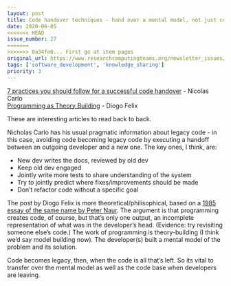 ```yaml
---
layout: post
title: Code handover techniques - hand over a mental model, not just code
date: 2020-06-05
<<<<<<< HEAD
issue_number: 27
=======
>>>>>>> 0a34fe0... First go at item pages
original_url: https://www.researchcomputingteams.org/newsletter_issues/0027
tags: ['software_development', 'knowledge_sharing']
priority: 3
---
```


<!-- markdownlint-disable MD033 -->
<!-- markdownlint-disable MD041 -->
<!-- markdownlint-disable MD049 -->

[7 practices you should follow for a successful code handover](https://understandlegacycode.com/blog/7-practices-successful-handover/) -  Nicolas Carlo<br/>
[Programming as Theory Building](https://gist.github.com/onlurking/fc5c81d18cfce9ff81bc968a7f342fb1) - Diogo Felix

These are interesting articles to read back to back.

Nicholas Carlo has his usual pragmatic information about legacy code - in this case, avoiding code becoming legacy code by executing a handoff between an outgoing developer and a new one.  The key ones, I think, are:

* New dev writes the docs, reviewed by old dev
* Keep old dev engaged
* Jointly write more tests to share understanding of the system
* Try to jointly predict where fixes/improvements should be made
* Don’t refactor code without a specific goal

The post by Diogo Felix is more theoretical/philisophical, based on a [1985 essay of the same name by Peter Naur](http://pages.cs.wisc.edu/~remzi/Naur.pdf).  The argument is that programming creates code, of course, but that’s only one output, an incomplete representation of what was in the developer’s head.  (Evidence: try revisiting someone else’s code.)  The work of programming is theory-building (I think we’d say model building now).  The developer(s) built a mental model of the problem and its solution.

Code becomes legacy, then, when the code is all that’s left.  So its vital to transfer over the mental model as well as the code base when developers are leaving.
